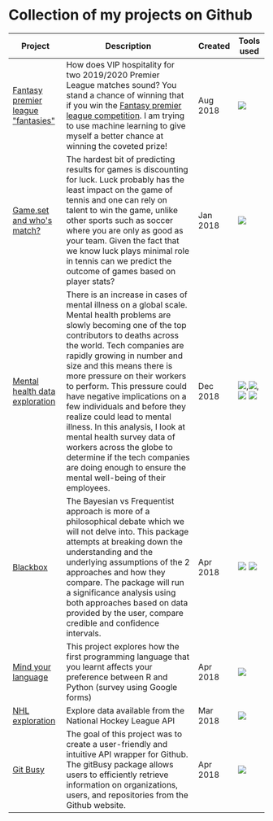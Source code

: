 # Collection of my projects on Github

| Project | Description | Created | Tools used |
|----------------------------------------------------------|-------------------------------------------------------------------------------------------------------------------------------------------------------------------------------------------------------------------------------------------------------------------------------------------------------------------------------------------------------------------------------------------------------------------------------------|----------|---------------------------------------------------------|
| [Fantasy premier league "fantasies"](https://github.com/abimur-123/Fantasy_premierleague) | How does VIP hospitality for two 2019/2020 Premier League matches sound?  You stand a chance of winning that if you win the [Fantasy premier league competition](https://fantasy.premierleague.com/a/prizes). I am trying to use machine learning to give myself a better chance at winning the  coveted prize! | Aug 2018 | ![](https://www.python.org/static/community_logos/python-logo-master-v3-TM.png) |
| [Game,set and who's match?](https://github.com/abimur-123/Tennis_prediction) | The hardest bit of predicting results for games is discounting for luck.  Luck probably has the least impact on the game of tennis and one can rely on talent to win the game, unlike other sports such as soccer where you are only as good as your team. Given the fact that we know luck plays minimal role in tennis can we predict the outcome of games based on player stats? | Jan 2018 | ![](https://www.python.org/static/community_logos/python-logo-master-v3-TM.png) |
| [Mental health data exploration](https://github.com/abimur-123/Mentalhealth_project) | There is an increase in cases of mental illness on a global scale. Mental health problems are slowly becoming one of the top contributors to deaths across the world. Tech companies are rapidly growing in number and size and this means there is more pressure on their workers to perform. This pressure could have negative implications on a few individuals and before they realize could lead to mental illness. In this analysis, I look at mental health survey data of workers across the globe to determine if the tech companies are doing enough to ensure the mental well-being of their employees. | Dec 2018 | ![](https://upload.wikimedia.org/wikipedia/commons/thumb/1/1b/R_logo.svg/220px-R_logo.svg.png),![](https://camo.githubusercontent.com/5b211a0a8995a521765e786af420066dae36cbce/68747470733a2f2f7777772e7273747564696f2e636f6d2f77702d636f6e74656e742f75706c6f6164732f323031342f30342f7368696e792e706e67), ![](https://www.docker.com/sites/default/files/vertical.png) ![](https://www.python.org/static/community_logos/python-logo-master-v3-TM.png) |
| [Blackbox](https://github.com/abimur-123/BlackBox_Python) | The Bayesian vs Frequentist approach is more of a philosophical debate which we will not delve into. This package attempts at breaking down the understanding and the underlying assumptions of the 2 approaches and how they compare. The package will run a significance analysis using both approaches based on data provided by the user, compare credible and confidence intervals. | Apr 2018 | ![](https://www.python.org/static/community_logos/python-logo-master-v3-TM.png) ![](https://upload.wikimedia.org/wikipedia/commons/thumb/1/1b/R_logo.svg/220px-R_logo.svg.png) |
| [Mind your language](https://github.com/abimur-123//mind-your-language) | This project explores how the first programming language that you learnt affects your preference  between R and Python (survey using Google forms) | Apr 2018 | ![](https://upload.wikimedia.org/wikipedia/commons/thumb/1/1b/R_logo.svg/220px-R_logo.svg.png)|
| [NHL exploration](https://github.com/abimur-123/NHL_exploration) | Explore data available from the National Hockey League API  | Mar 2018 |![](https://upload.wikimedia.org/wikipedia/commons/thumb/1/1b/R_logo.svg/220px-R_logo.svg.png) |
| [Git Busy](https://github.com/abimur-123/gitBusy) | The goal of this project was to create a user-friendly and intuitive API wrapper for Github. The gitBusy package allows users to efficiently retrieve information on organizations, users, and repositories from the Github website. | Apr 2018 | ![](https://upload.wikimedia.org/wikipedia/commons/thumb/1/1b/R_logo.svg/220px-R_logo.svg.png) |
